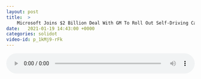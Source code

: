 ```yaml
---
layout: post
title:  >
    Microsoft Joins $2 Billion Deal With GM To Roll Out Self-Driving Cars
date:   2021-01-19 14:43:00 +0000
categories: solidot
video-id: p_1kMj9-rFk
---
```


<audio src="/assets/1074465885f75b2de1f206ca711efb61.mp3" style="width: 100%;" controls></audio>


